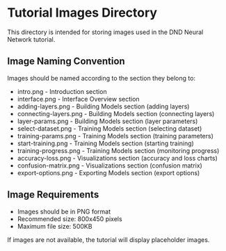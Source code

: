 # Tutorial Images Directory

This directory is intended for storing images used in the DND Neural Network tutorial.

## Image Naming Convention

Images should be named according to the section they belong to:

- intro.png - Introduction section
- interface.png - Interface Overview section
- adding-layers.png - Building Models section (adding layers)
- connecting-layers.png - Building Models section (connecting layers)
- layer-params.png - Building Models section (layer parameters)
- select-dataset.png - Training Models section (selecting dataset)
- training-params.png - Training Models section (training parameters)
- start-training.png - Training Models section (starting training)
- training-progress.png - Training Models section (monitoring progress)
- accuracy-loss.png - Visualizations section (accuracy and loss charts)
- confusion-matrix.png - Visualizations section (confusion matrix)
- export-options.png - Exporting Models section (export options)

## Image Requirements

- Images should be in PNG format
- Recommended size: 800x450 pixels
- Maximum file size: 500KB

If images are not available, the tutorial will display placeholder images.
